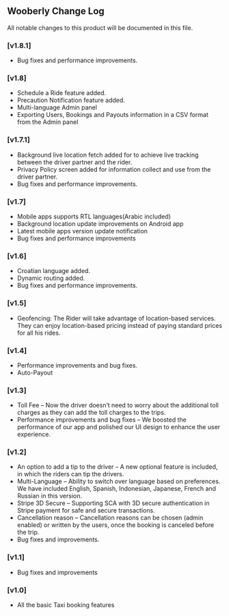 ## Wooberly Change Log

All notable changes to this product will be documented in this file.

### [v1.8.1]
- Bug fixes and performance improvements.

### [v1.8]
- Schedule a Ride feature added.
- Precaution Notification feature added.
- Multi-language Admin panel
- Exporting Users, Bookings and Payouts information in a CSV format from the Admin panel

### [v1.7.1]
- Background live location fetch added for to achieve live tracking between the driver partner and the rider.
- Privacy Policy screen added for information collect and use from the driver partner.
- Bug fixes and performance improvements.

### [v1.7]
- Mobile apps supports RTL languages(Arabic included)
- Background location update improvements on Android app
- Latest mobile apps version update notification
- Bug fixes and performance improvements

### [v1.6]
- Croatian language added.
- Dynamic routing added.
- Bug fixes and performance improvements.

### [v1.5]
- Geofencing:
The Rider will take advantage of location-based services.
They can enjoy location-based pricing instead of paying standard prices for all his rides.

### [v1.4]
- Performance improvements and bug fixes.
- Auto-Payout

### [v1.3]
- Toll Fee – Now the driver doesn’t need to worry about the additional toll charges as they can add the toll charges to the trips.
- Performance improvements and bug fixes – We boosted the performance of our app and polished our UI design to enhance the user experience.

### [v1.2]
- An option to add a tip to the driver – A new optional feature is included, in which the riders can tip the drivers.
- Multi-Language – Ability to switch over language based on preferences. We have included English, Spanish, Indonesian, Japanese, French and Russian in this version.
- Stripe 3D Secure – Supporting SCA with 3D secure authentication in Stripe payment for safe and secure transactions.
- Cancellation reason – Cancellation reasons can be chosen (admin enabled) or written by the users, once the booking is canceled before the trip.
- Bug fixes and improvements.

### [v1.1]
- Bug fixes and improvements

### [v1.0]
- All the basic Taxi booking features


